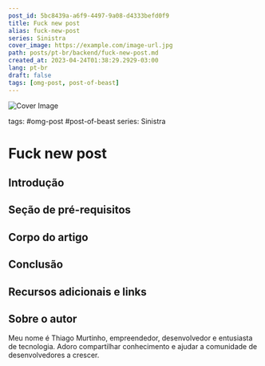 ```yaml
---
post_id: 5bc8439a-a6f9-4497-9a08-d4333befd0f9
title: Fuck new post
alias: fuck-new-post
series: Sinistra
cover_image: https://example.com/image-url.jpg
path: posts/pt-br/backend/fuck-new-post.md
created_at: 2023-04-24T01:38:29.2929-03:00
lang: pt-br
draft: false
tags: [omg-post, post-of-beast]
---
```


![Cover Image](https://example.com/image-url.jpg)

tags: #omg-post #post-of-beast
series: Sinistra

# Fuck new post

## Introdução  

 
## Seção de pré-requisitos  

 
## Corpo do artigo  

 
## Conclusão  

 
## Recursos adicionais e links  

 
## Sobre o autor
Meu nome é Thiago Murtinho, empreendedor, desenvolvedor e entusiasta de tecnologia. Adoro compartilhar conhecimento e ajudar a comunidade de desenvolvedores a crescer.



